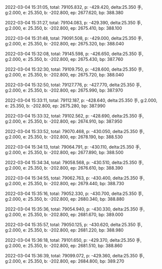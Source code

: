 2022-03-04 15:31:05, total: 79105.832, p: -429.420, delta:25.350 手, g:2.000, e: 25.350, b: -202.800, ep: 2677.620, bp: 388.380

2022-03-04 15:31:27, total: 79104.083, p: -429.390, delta:25.350 手, g:2.000, e: 25.350, b: -202.800, ep: 2675.410, bp: 388.100

2022-03-04 15:31:48, total: 79091.508, p: -429.000, delta:25.350 手, g:2.000, e: 25.350, b: -202.800, ep: 2675.320, bp: 388.040

2022-03-04 15:32:08, total: 79145.598, p: -426.650, delta:25.350 手, g:2.000, e: 25.350, b: -202.800, ep: 2675.430, bp: 387.760

2022-03-04 15:32:30, total: 79109.750, p: -428.600, delta:25.350 手, g:2.000, e: 25.350, b: -202.800, ep: 2675.720, bp: 388.040

2022-03-04 15:32:50, total: 79127.776, p: -427.770, delta:25.350 手, g:2.000, e: 25.350, b: -202.800, ep: 2675.990, bp: 387.970

2022-03-04 15:33:11, total: 79112.187, p: -428.640, delta:25.350 手, g:2.000, e: 25.350, b: -202.800, ep: 2675.280, bp: 387.990

2022-03-04 15:33:32, total: 79102.562, p: -428.690, delta:25.350 手, g:2.000, e: 25.350, b: -202.800, ep: 2674.910, bp: 387.950

2022-03-04 15:33:52, total: 79070.468, p: -430.050, delta:25.350 手, g:2.000, e: 25.350, b: -202.800, ep: 2678.190, bp: 388.530

2022-03-04 15:34:13, total: 79064.791, p: -430.110, delta:25.350 手, g:2.000, e: 25.350, b: -202.800, ep: 2677.890, bp: 388.500

2022-03-04 15:34:34, total: 79058.568, p: -430.510, delta:25.350 手, g:2.000, e: 25.350, b: -202.800, ep: 2676.610, bp: 388.390

2022-03-04 15:34:55, total: 79062.763, p: -430.400, delta:25.350 手, g:2.000, e: 25.350, b: -202.800, ep: 2679.440, bp: 388.730

2022-03-04 15:35:16, total: 79052.330, p: -430.700, delta:25.350 手, g:2.000, e: 25.350, b: -202.800, ep: 2680.340, bp: 388.880

2022-03-04 15:35:36, total: 79054.940, p: -430.330, delta:25.350 手, g:2.000, e: 25.350, b: -202.800, ep: 2681.670, bp: 389.000

2022-03-04 15:35:57, total: 79050.125, p: -430.620, delta:25.350 手, g:2.000, e: 25.350, b: -202.800, ep: 2681.220, bp: 388.980

2022-03-04 15:36:18, total: 79101.650, p: -429.370, delta:25.350 手, g:2.000, e: 25.350, b: -202.800, ep: 2681.510, bp: 388.860

2022-03-04 15:36:39, total: 79099.072, p: -429.360, delta:25.350 手, g:2.000, e: 25.350, b: -202.800, ep: 2684.800, bp: 389.270